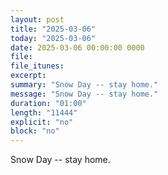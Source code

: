 ```yaml
---
layout: post
title: "2025-03-06"
today: "2025-03-06"
date: 2025-03-06 00:00:00 0000
file:
file_itunes:
excerpt:
summary: "Snow Day -- stay home."
message: "Snow Day -- stay home."
duration: "01:00"
length: "11444"
explicit: "no"
block: "no"
---
```

Snow Day -- stay home.

